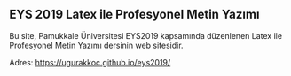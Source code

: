 ## EYS 2019 Latex ile Profesyonel Metin Yazımı

Bu site, Pamukkale Üniversitesi EYS2019 kapsamında düzenlenen Latex ile Profesyonel Metin Yazımı dersinin web sitesidir.

Adres: https://ugurakkoc.github.io/eys2019/
